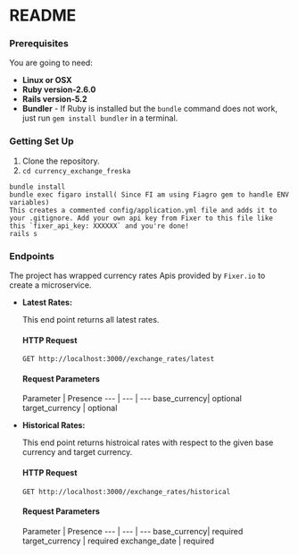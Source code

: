 # README

### Prerequisites

You are going to need:

- **Linux or OSX**
- **Ruby version-2.6.0**
- **Rails version-5.2**
- **Bundler** - If Ruby is installed but the `bundle` command does not work, just run `gem install bundler` in a terminal.

### Getting Set Up

1. Clone the repository.
2. `cd currency_exchange_freska`

```shell
bundle install
bundle exec figaro install( Since FI am using Fiagro gem to handle ENV variables)
This creates a commented config/application.yml file and adds it to your .gitignore. Add your own api key from Fixer to this file like this `fixer_api_key: XXXXXX` and you're done!
rails s
```
### Endpoints

The project has wrapped currency rates Apis provided by `Fixer.io` to create a microservice.

+ **Latest Rates:**

  This end point returns all latest rates.

  #### HTTP Request
  `GET http://localhost:3000//exchange_rates/latest`
  #### Request Parameters
  Parameter | Presence 
  --- | --- | ---
  base_currency| optional 
  target_currency | optional

+ **Historical Rates:**

  This end point returns histroical rates with respect to the given base currency and target currency.

  #### HTTP Request
  `GET http://localhost:3000//exchange_rates/historical`
  #### Request Parameters
  Parameter | Presence 
  --- | --- | ---
  base_currency| required 
  target_currency | required
  exchange_date | required
  
